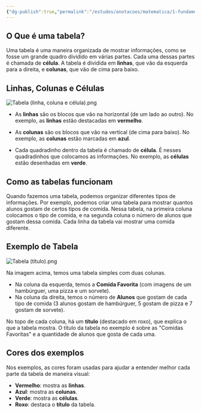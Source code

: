```yaml
---
{"dg-publish":true,"permalink":"/estudos/anotacoes/matematica/1-fundamental-1/6-probabilidade-e-estatistica/6-2-tabelas/"}
---
```


## O Que é uma tabela?

Uma tabela é uma maneira organizada de mostrar informações, como se fosse um grande quadro dividido em várias partes. Cada uma dessas partes é chamada de **célula**. A tabela é dividida em **linhas**, que vão da esquerda para a direita, e **colunas**, que vão de cima para baixo.

## Linhas, Colunas e Células

![Tabela (linha, coluna e célula).png](/img/user/assets/Notas/Matem%C3%A1tica%20e%20Natureza/1.%20Fundamental%201/6.%20Probabilidade%20e%20estat%C3%ADstica/6.2.%20Tabelas/Tabela%20(linha,%20coluna%20e%20c%C3%A9lula).png)

- As **linhas** são os blocos que vão na horizontal (de um lado ao outro). No exemplo, as **linhas** estão destacadas em **vermelho**.

- As **colunas** são os blocos que vão na vertical (de cima para baixo). No exemplo, as **colunas** estão marcadas em **azul**.

- Cada quadradinho dentro da tabela é chamado de **célula**. É nesses quadradinhos que colocamos as informações. No exemplo, as **células** estão desenhadas em **verde**.

## Como as tabelas funcionam

Quando fazemos uma tabela, podemos organizar diferentes tipos de informações. Por exemplo, podemos criar uma tabela para mostrar quantos alunos gostam de certos tipos de comida. Nessa tabela, na primeira coluna colocamos o tipo de comida, e na segunda coluna o número de alunos que gostam dessa comida. Cada linha da tabela vai mostrar uma comida diferente.

## Exemplo de Tabela

![Tabela (título).png](/img/user/assets/Notas/Matem%C3%A1tica%20e%20Natureza/1.%20Fundamental%201/6.%20Probabilidade%20e%20estat%C3%ADstica/6.2.%20Tabelas/Tabela%20(t%C3%ADtulo).png)

Na imagem acima, temos uma tabela simples com duas colunas. 

- Na coluna da esquerda, temos a **Comida Favorita** (com imagens de um hambúrguer, uma pizza e um sorvete).
- Na coluna da direita, temos o número de **Alunos** que gostam de cada tipo de comida (3 alunos gostam de hambúrguer, 5 gostam de pizza e 7 gostam de sorvete).

No topo de cada coluna, há um **título** (destacado em roxo), que explica o que a tabela mostra. O título da tabela no exemplo é sobre as "Comidas Favoritas" e a quantidade de alunos que gosta de cada uma.

## Cores dos exemplos

Nos exemplos, as cores foram usadas para ajudar a entender melhor cada parte da tabela de maneira visual:

- **Vermelho**: mostra as **linhas**.
- **Azul**: mostra as **colunas**.
- **Verde**: mostra as **células**.
- **Roxo**: destaca o **título** da tabela.
